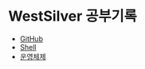 # WestSilver 공부기록

- [GitHub](https://github.com/WestSilver99/Daily_Study/tree/main/GitHub)
- [Shell](https://github.com/WestSilver99/Daily_Study/tree/main/Shell)
- [운영체제](https://github.com/WestSilver99/Daily_Study/tree/main/OS)
